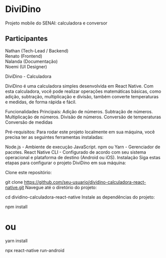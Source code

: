 # DiviDino
Projeto mobile do SENAI: calculadora e conversor

## Participantes

Nathan (Tech-Lead / Backend)<br>
Renato (Frontend)<br>
Nalanda (Documentação)<br>
Noemi (UI Designer)<br>

DiviDino - Calculadora 

DiviDino é uma calculadora simples desenvolvida em React Native. Com esta calculadora, você pode realizar operações matemáticas básicas, como adição, subtração, multiplicação e divisão, também converte temperaturas e medidas, de forma rápida e fácil.

Funcionalidades Principais:
Adição de números.
Subtração de números.
Multiplicação de números.
Divisão de números.
Conversão de temperaturas
Conversão de medidas
 
Pré-requisitos:
Para rodar este projeto localmente em sua máquina, você precisa ter as seguintes ferramentas instaladas:

Node.js - Ambiente de execução JavaScript.
npm ou Yarn - Gerenciador de pacotes.
React Native CLI - Configurado de acordo com seu sistema operacional e plataforma de destino (Android ou iOS).
Instalação
Siga estas etapas para configurar o projeto DiviDino em sua máquina:

Clone este repositório:


git clone https://github.com/seu-usuario/dividino-calculadora-react-native.git
Navegue até o diretório do projeto:


cd dividino-calculadora-react-native
Instale as dependências do projeto:


npm install
# ou
yarn install

npx react-native run-android
